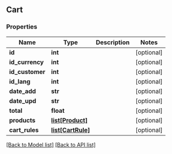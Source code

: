 ## Cart

### Properties
Name | Type | Description | Notes
------------ | ------------- | ------------- | -------------
**id** | **int** |  | [optional] 
**id_currency** | **int** |  | [optional] 
**id_customer** | **int** |  | [optional] 
**id_lang** | **int** |  | [optional] 
**date_add** | **str** |  | [optional] 
**date_upd** | **str** |  | [optional] 
**total** | **float** |  | [optional] 
**products** | [**list[Product]**](#Product) |  | [optional] 
**cart_rules** | [**list[CartRule]**](#CartRule) |  | [optional] 

[[Back to Model list]](#documentation-for-models) [[Back to API list]](#documentation-for-api-endpoints)


